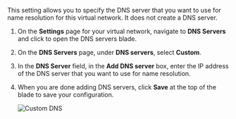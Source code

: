 This setting allows you to specify the DNS server that you want to use for name resolution for this virtual network. It does not create a DNS server.

1. On the **Settings** page for your virtual network, navigate to **DNS Servers** and click to open the DNS servers blade.
2. On the **DNS Servers** page, under **DNS servers**, select **Custom**.
3. In the **DNS Server** field, in the **Add DNS server** box, enter the IP address of the DNS server that you want to use for name resolution.
4. When you are done adding DNS servers, click **Save** at the top of the blade to save your configuration.

    ![Custom DNS](./media/vpn-gateway-add-dns-rm-portal/add_dns.png)
